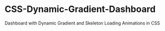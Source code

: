 # CSS-Dynamic-Gradient-Dashboard
Dashboard with Dynamic Gradient and Skeleton Loading Animations in CSS
